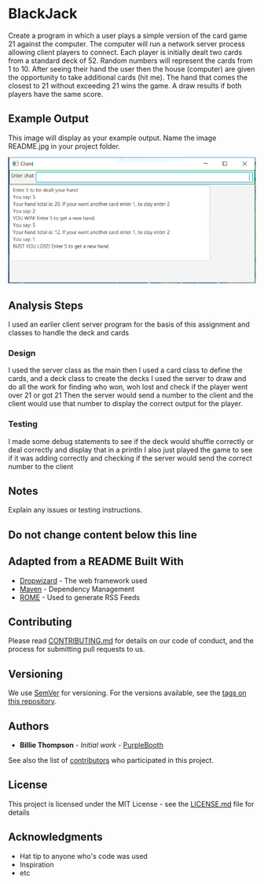 # BlackJack

Create a program in which a user plays a simple version of the card game 21 against the computer. The computer will run a network server process allowing client players to connect. Each player is initially dealt two cards from a standard deck of 52. Random numbers will represent the cards from 1 to 10. After seeing their hand the user then the house (computer) are given the opportunity to take additional cards (hit me). The hand that comes the closest to 21 without exceeding 21 wins the game. A draw results if both players have the same score.

## Example Output

This image will display as your example output. Name the image README.jpg in your project folder.

![Sample Output](README.jpg)

## Analysis Steps

I used an earlier client server program for the basis of this assignment and classes to handle the deck and cards

### Design

I used the server class as the main then I used a card class to define the cards, and a deck class to create the decks
I used the server to draw and do all the work for finding who won, woh lost and check if the player went over 21 or got 21
Then the server would send a number to the client and the client would use that number to display the correct output for the player.

### Testing

I made some debug statements to see if the deck would shuffle correctly or deal correctly and display that in a println
I also just played the game to see if it was adding correctly and checking if the server would send the correct number to the client

## Notes

Explain any issues or testing instructions.

## Do not change content below this line
## Adapted from a README Built With

* [Dropwizard](http://www.dropwizard.io/1.0.2/docs/) - The web framework used
* [Maven](https://maven.apache.org/) - Dependency Management
* [ROME](https://rometools.github.io/rome/) - Used to generate RSS Feeds

## Contributing

Please read [CONTRIBUTING.md](https://gist.github.com/PurpleBooth/b24679402957c63ec426) for details on our code of conduct, and the process for submitting pull requests to us.

## Versioning

We use [SemVer](http://semver.org/) for versioning. For the versions available, see the [tags on this repository](https://github.com/your/project/tags). 

## Authors

* **Billie Thompson** - *Initial work* - [PurpleBooth](https://github.com/PurpleBooth)

See also the list of [contributors](https://github.com/your/project/contributors) who participated in this project.

## License

This project is licensed under the MIT License - see the [LICENSE.md](LICENSE.md) file for details

## Acknowledgments

* Hat tip to anyone who's code was used
* Inspiration
* etc
